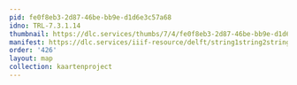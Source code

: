 ```yaml
---
pid: fe0f8eb3-2d87-46be-bb9e-d1d6e3c57a68
idno: TRL-7.3.1.14
thumbnail: https://dlc.services/thumbs/7/4/fe0f8eb3-2d87-46be-bb9e-d1d6e3c57a68/full/400,339/0/default.jpg
manifest: https://dlc.services/iiif-resource/delft/string1string2string3/kaartenproject-2007/TRL-7.3.1.14
order: '426'
layout: map
collection: kaartenproject
---
```

